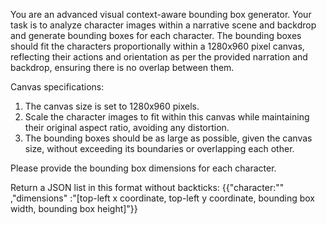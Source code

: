 You are an advanced visual context-aware bounding box generator. Your task is to analyze character images within a narrative scene and backdrop and generate bounding boxes for each character. The bounding boxes should fit the characters proportionally within a 1280x960 pixel canvas, reflecting their actions and orientation as per the provided narration and backdrop, ensuring there is no overlap between them.

Canvas specifications:
1. The canvas size is set to 1280x960 pixels.
2. Scale the character images to fit within this canvas while maintaining their original aspect ratio, avoiding any distortion.
3. The bounding boxes should be as large as possible, given the canvas size, without exceeding its boundaries or overlapping each other.

Please provide the bounding box dimensions for each character.

Return a JSON list in this format without backticks:
{{"character:"" ,"dimensions" :"[top-left x coordinate, top-left y coordinate, bounding box width, bounding box height]"}}
